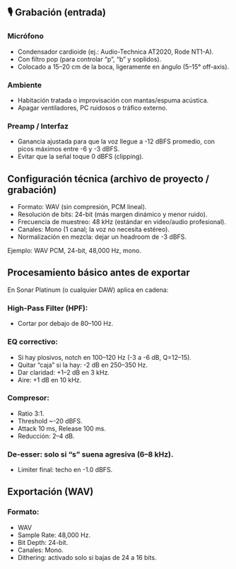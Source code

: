 ## 🎙️ Grabación (entrada)

### Micrófono

- Condensador cardioide (ej.: Audio-Technica AT2020, Rode NT1-A).
- Con filtro pop (para controlar “p”, “b” y soplidos).
- Colocado a 15–20 cm de la boca, ligeramente en ángulo (5–15° off-axis).

### Ambiente

- Habitación tratada o improvisación con mantas/espuma acústica.
- Apagar ventiladores, PC ruidosos o tráfico externo.

### Preamp / Interfaz

- Ganancia ajustada para que la voz llegue a -12 dBFS promedio, con picos máximos entre -6 y -3 dBFS.
- Evitar que la señal toque 0 dBFS (clipping).

## Configuración técnica (archivo de proyecto / grabación)

- Formato: WAV (sin compresión, PCM lineal).
- Resolución de bits: 24-bit (más margen dinámico y menor ruido).
- Frecuencia de muestreo: 48 kHz (estándar en video/audio profesional).
- Canales: Mono (1 canal; la voz no necesita estéreo).
- Normalización en mezcla: dejar un headroom de -3 dBFS.

Ejemplo: WAV PCM, 24-bit, 48,000 Hz, mono.

## Procesamiento básico antes de exportar

En Sonar Platinum (o cualquier DAW) aplica en cadena:
### High-Pass Filter (HPF):
- Cortar por debajo de 80–100 Hz.

### EQ correctivo: 
- Si hay plosivos, notch en 100–120 Hz (-3 a -6 dB, Q=12–15).
- Quitar “caja” si la hay: -2 dB en 250–350 Hz.
- Dar claridad: +1–2 dB en 3 kHz.
- Aire: +1 dB en 10 kHz.

### Compresor:
- Ratio 3:1.
- Threshold ~-20 dBFS.
- Attack 10 ms, Release 100 ms.
- Reducción: 2–4 dB.

### De-esser: solo si “s” suena agresiva (6–8 kHz).
- Limiter final: techo en -1.0 dBFS.

## Exportación (WAV)
### Formato:
- WAV
- Sample Rate: 48,000 Hz.
- Bit Depth: 24-bit.
- Canales: Mono.
- Dithering: activado solo si bajas de 24 a 16 bits.

